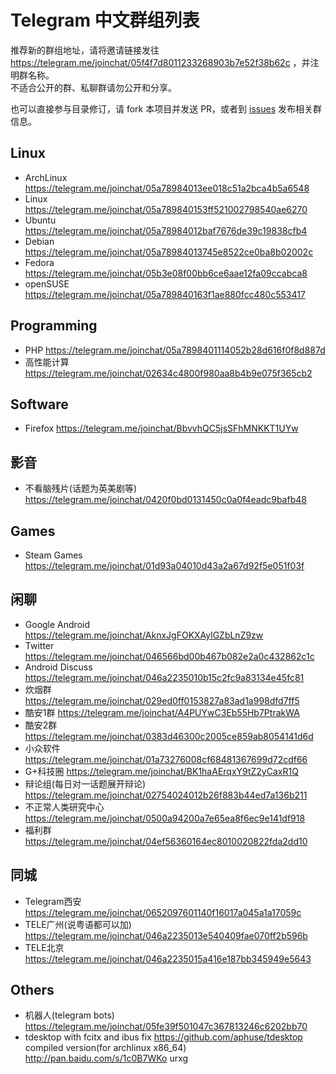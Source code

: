 # Telegram 中文群组列表

推荐新的群组地址，请将邀请链接发往 https://telegram.me/joinchat/05f4f7d8011233268903b7e52f38b62c ，并注明群名称。  
不适合公开的群、私聊群请勿公开和分享。

也可以直接参与目录修订，请 fork 本项目并发送 PR，或者到 [issues](https://github.com/jqs7/telegram-chinese-groups/issues) 发布相关群信息。


## Linux
- ArchLinux https://telegram.me/joinchat/05a78984013ee018c51a2bca4b5a6548
- Linux https://telegram.me/joinchat/05a789840153ff521002798540ae6270
- Ubuntu https://telegram.me/joinchat/05a78984012baf7676de39c19838cfb4
- Debian https://telegram.me/joinchat/05a78984013745e8522ce0ba8b02002c
- Fedora https://telegram.me/joinchat/05b3e08f00bb6ce6aae12fa09ccabca8
- openSUSE https://telegram.me/joinchat/05a789840163f1ae880fcc480c553417

## Programming
- PHP https://telegram.me/joinchat/05a7898401114052b28d616f0f8d887d
- 高性能计算 https://telegram.me/joinchat/02634c4800f980aa8b4b9e075f365cb2

## Software
- Firefox https://telegram.me/joinchat/BbvvhQC5jsSFhMNKKT1UYw

## 影音
- 不看脑残片(话题为英美剧等) https://telegram.me/joinchat/0420f0bd0131450c0a0f4eadc9bafb48

## Games
- Steam Games https://telegram.me/joinchat/01d93a04010d43a2a67d92f5e051f03f

## 闲聊
- Google Android https://telegram.me/joinchat/AknxJgFOKXAylGZbLnZ9zw
- Twitter https://telegram.me/joinchat/046566bd00b467b082e2a0c432862c1c
- Android Discuss https://telegram.me/joinchat/046a2235010b15c2fc9a83134e45fc81
- 炊烟群 https://telegram.me/joinchat/029ed0ff0153827a83ad1a998dfd7ff5
- 酷安1群 https://telegram.me/joinchat/A4PUYwC3Eb55Hb7PtrakWA
- 酷安2群 https://telegram.me/joinchat/0383d46300c2005ce859ab8054141d6d
- 小众软件 https://telegram.me/joinchat/01a73276008cf68481367699d72cdf66
- G+科技圈 https://telegram.me/joinchat/BK1haAErqxY9tZ2yCaxR1Q
- 辩论组(每日对一话题展开辩论) https://telegram.me/joinchat/02754024012b26f883b44ed7a136b211
- 不正常人类研究中心 https://telegram.me/joinchat/0500a94200a7e65ea8f6ec9e141df918
- 福利群 https://telegram.me/joinchat/04ef56360164ec8010020822fda2dd10

## 同城
- Telegram西安 https://telegram.me/joinchat/0652097601140f16017a045a1a17059c
- TELE广州(说粤语都可以加) https://telegram.me/joinchat/046a2235013e540409fae070ff2b596b
- TELE北京 https://telegram.me/joinchat/046a2235015a416e187bb345949e5643

## Others
- 机器人(telegram bots) https://telegram.me/joinchat/05fe39f501047c367813246c6202bb70
- tdesktop with fcitx and ibus fix  https://github.com/aphuse/tdesktop  
compiled version(for archlinux x86_64) http://pan.baidu.com/s/1c0B7WKo  urxg
